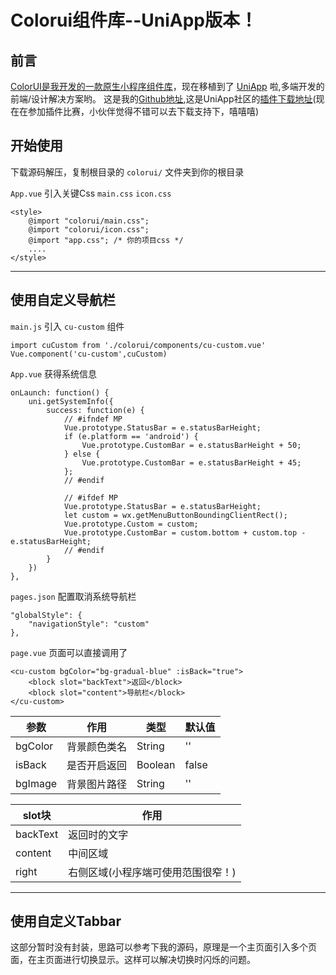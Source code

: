 # Colorui组件库--UniApp版本！



## 前言

[ColorUI是我开发的一款原生小程序组件库](https://www.jianshu.com/p/b81cacf1ccee)，现在移植到了 [UniApp](https://links.jianshu.com/go?to=https%3A%2F%2Funiapp.dcloud.io%2F) 啦,多端开发的前端/设计解决方案哟。
这是我的[Github地址](https://links.jianshu.com/go?to=https%3A%2F%2Fgithub.com%2Fweilanwl%2FColorUI),这是UniApp社区的[插件下载地址](https://links.jianshu.com/go?to=https%3A%2F%2Fext.dcloud.net.cn%2Fplugin%3Fid%3D239)(现在在参加插件比赛，小伙伴觉得不错可以去下载支持下，嘻嘻嘻)

## 开始使用

下载源码解压，复制根目录的 `colorui/` 文件夹到你的根目录

`App.vue` 引入关键Css `main.css` `icon.css`

```
<style>
    @import "colorui/main.css";
    @import "colorui/icon.css";
    @import "app.css"; /* 你的项目css */
    ....
</style>
```

------

## 使用自定义导航栏

`main.js` 引入 `cu-custom` 组件

```
import cuCustom from './colorui/components/cu-custom.vue'
Vue.component('cu-custom',cuCustom)
```

`App.vue` 获得系统信息

```
onLaunch: function() {
    uni.getSystemInfo({
        success: function(e) {
            // #ifndef MP
            Vue.prototype.StatusBar = e.statusBarHeight;
            if (e.platform == 'android') {
                Vue.prototype.CustomBar = e.statusBarHeight + 50;
            } else {
                Vue.prototype.CustomBar = e.statusBarHeight + 45;
            };
            // #endif

            // #ifdef MP
            Vue.prototype.StatusBar = e.statusBarHeight;
            let custom = wx.getMenuButtonBoundingClientRect();
            Vue.prototype.Custom = custom;
            Vue.prototype.CustomBar = custom.bottom + custom.top - e.statusBarHeight;
            // #endif
        }
    })
},
```

`pages.json` 配置取消系统导航栏

```
"globalStyle": {
    "navigationStyle": "custom"
},
```

`page.vue` 页面可以直接调用了

```
<cu-custom bgColor="bg-gradual-blue" :isBack="true">
    <block slot="backText">返回</block>
    <block slot="content">导航栏</block>
</cu-custom>
```

| 参数    | 作用         | 类型    | 默认值 |
| ------- | ------------ | ------- | ------ |
| bgColor | 背景颜色类名 | String  | ''     |
| isBack  | 是否开启返回 | Boolean | false  |
| bgImage | 背景图片路径 | String  | ''     |

| slot块   | 作用                               |
| -------- | ---------------------------------- |
| backText | 返回时的文字                       |
| content  | 中间区域                           |
| right    | 右侧区域(小程序端可使用范围很窄！) |

------

## 使用自定义Tabbar

这部分暂时没有封装，思路可以参考下我的源码，原理是一个主页面引入多个页面，在主页面进行切换显示。这样可以解决切换时闪烁的问题。